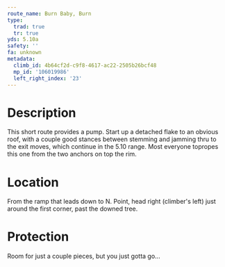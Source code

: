 ```yaml
---
route_name: Burn Baby, Burn
type:
  trad: true
  tr: true
yds: 5.10a
safety: ''
fa: unknown
metadata:
  climb_id: 4b64cf2d-c9f8-4617-ac22-2505b26bcf48
  mp_id: '106019986'
  left_right_index: '23'
---
```

# Description
This short route provides a pump.  Start up a detached flake to an obvious roof, with a couple good stances between stemming and jamming thru to the exit moves, which continue in the 5.10 range.  Most everyone topropes this one from the two anchors on top the rim.

# Location
From the ramp that leads down to N. Point, head right (climber's left) just around the first corner, past the downed tree.

# Protection
Room for just a couple pieces, but you just gotta go...
